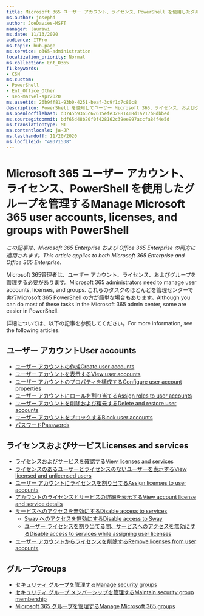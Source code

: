 ```yaml
---
title: Microsoft 365 ユーザー アカウント、ライセンス、PowerShell を使用したグループを管理する
ms.author: josephd
author: JoeDavies-MSFT
manager: laurawi
ms.date: 11/13/2020
audience: ITPro
ms.topic: hub-page
ms.service: o365-administration
localization_priority: Normal
ms.collection: Ent_O365
f1.keywords:
- CSH
ms.custom:
- PowerShell
- Ent_Office_Other
- seo-marvel-apr2020
ms.assetid: 26b9ff81-93b0-4251-beaf-3c9f1d7c80c8
description: PowerShell を使用してユーザー Microsoft 365、ライセンス、およびグループを管理する方法について説明します。
ms.openlocfilehash: d3745b9365c67615efe32881408d1a717b8dbbed
ms.sourcegitcommit: bdf65d48b20f0f428162c39ee997accfa84f4e5d
ms.translationtype: MT
ms.contentlocale: ja-JP
ms.lasthandoff: 11/20/2020
ms.locfileid: "49371538"
---
```

# <a name="manage-microsoft-365-user-accounts-licenses-and-groups-with-powershell"></a><span data-ttu-id="47c51-103">Microsoft 365 ユーザー アカウント、ライセンス、PowerShell を使用したグループを管理する</span><span class="sxs-lookup"><span data-stu-id="47c51-103">Manage Microsoft 365 user accounts, licenses, and groups with PowerShell</span></span>

<span data-ttu-id="47c51-104">*この記事は、Microsoft 365 Enterprise および Office 365 Enterprise の両方に適用されます。*</span><span class="sxs-lookup"><span data-stu-id="47c51-104">*This article applies to both Microsoft 365 Enterprise and Office 365 Enterprise.*</span></span>

<span data-ttu-id="47c51-105">Microsoft 365管理者は、ユーザー アカウント、ライセンス、およびグループを管理する必要があります。</span><span class="sxs-lookup"><span data-stu-id="47c51-105">Microsoft 365 administrators need to manage user accounts, licenses, and groups.</span></span> <span data-ttu-id="47c51-106">これらのタスクのほとんどを管理センターで実行Microsoft 365 PowerShell の方が簡単な場合もあります。</span><span class="sxs-lookup"><span data-stu-id="47c51-106">Although you can do most of these tasks in the Microsoft 365 admin center, some are easier in PowerShell.</span></span>

<span data-ttu-id="47c51-107">詳細については、以下の記事を参照してください。</span><span class="sxs-lookup"><span data-stu-id="47c51-107">For more information, see the following articles.</span></span>

## <a name="user-accounts"></a><span data-ttu-id="47c51-108">ユーザー アカウント</span><span class="sxs-lookup"><span data-stu-id="47c51-108">User accounts</span></span>

- [<span data-ttu-id="47c51-109">ユーザー アカウントの作成</span><span class="sxs-lookup"><span data-stu-id="47c51-109">Create user accounts</span></span>](create-user-accounts-with-microsoft-365-powershell.md)
- [<span data-ttu-id="47c51-110">ユーザー アカウントを表示する</span><span class="sxs-lookup"><span data-stu-id="47c51-110">View user accounts</span></span>](view-user-accounts-with-microsoft-365-powershell.md)
- [<span data-ttu-id="47c51-111">ユーザー アカウントのプロパティを構成する</span><span class="sxs-lookup"><span data-stu-id="47c51-111">Configure user account properties</span></span>](configure-user-account-properties-with-microsoft-365-powershell.md)
- [<span data-ttu-id="47c51-112">ユーザー アカウントにロールを割り当てる</span><span class="sxs-lookup"><span data-stu-id="47c51-112">Assign roles to user accounts</span></span>](assign-roles-to-user-accounts-with-microsoft-365-powershell.md)
- [<span data-ttu-id="47c51-113">ユーザー アカウントを削除および復元する</span><span class="sxs-lookup"><span data-stu-id="47c51-113">Delete and restore user accounts</span></span>](delete-and-restore-user-accounts-with-microsoft-365-powershell.md)
- [<span data-ttu-id="47c51-114">ユーザー アカウントをブロックする</span><span class="sxs-lookup"><span data-stu-id="47c51-114">Block user accounts</span></span>](block-user-accounts-with-microsoft-365-powershell.md)
- [<span data-ttu-id="47c51-115">パスワード</span><span class="sxs-lookup"><span data-stu-id="47c51-115">Passwords</span></span>](manage-passwords-with-microsoft-365-powershell.md)

## <a name="licenses-and-services"></a><span data-ttu-id="47c51-116">ライセンスおよびサービス</span><span class="sxs-lookup"><span data-stu-id="47c51-116">Licenses and services</span></span>
- [<span data-ttu-id="47c51-117">ライセンスおよびサービスを確認する</span><span class="sxs-lookup"><span data-stu-id="47c51-117">View licenses and services</span></span>](view-licenses-and-services-with-microsoft-365-powershell.md)
- [<span data-ttu-id="47c51-118">ライセンスのあるユーザーとライセンスのないユーザーを表示する</span><span class="sxs-lookup"><span data-stu-id="47c51-118">View licensed and unlicensed users</span></span>](view-licensed-and-unlicensed-users-with-microsoft-365-powershell.md)
- [<span data-ttu-id="47c51-119">ユーザー アカウントにライセンスを割り当てる</span><span class="sxs-lookup"><span data-stu-id="47c51-119">Assign licenses to user accounts</span></span>](assign-licenses-to-user-accounts-with-microsoft-365-powershell.md)
- [<span data-ttu-id="47c51-120">アカウントのライセンスとサービスの詳細を表示する</span><span class="sxs-lookup"><span data-stu-id="47c51-120">View account license and service details</span></span>](view-account-license-and-service-details-with-microsoft-365-powershell.md)
- [<span data-ttu-id="47c51-121">サービスへのアクセスを無効にする</span><span class="sxs-lookup"><span data-stu-id="47c51-121">Disable access to services</span></span>](disable-access-to-services-with-microsoft-365-powershell.md)
  - [<span data-ttu-id="47c51-122">Sway へのアクセスを無効にする</span><span class="sxs-lookup"><span data-stu-id="47c51-122">Disable access to Sway</span></span>](disable-access-to-sway-with-microsoft-365-powershell.md)
  - [<span data-ttu-id="47c51-123">ユーザー ライセンスを割り当てる間、サービスへのアクセスを無効にする</span><span class="sxs-lookup"><span data-stu-id="47c51-123">Disable access to services while assigning user licenses</span></span>](disable-access-to-services-while-assigning-user-licenses.md)
- [<span data-ttu-id="47c51-124">ユーザー アカウントからライセンスを削除する</span><span class="sxs-lookup"><span data-stu-id="47c51-124">Remove licenses from user accounts</span></span>](remove-licenses-from-user-accounts-with-microsoft-365-powershell.md)

## <a name="groups"></a><span data-ttu-id="47c51-125">グループ</span><span class="sxs-lookup"><span data-stu-id="47c51-125">Groups</span></span>
- [<span data-ttu-id="47c51-126">セキュリティ グループを管理する</span><span class="sxs-lookup"><span data-stu-id="47c51-126">Manage security groups</span></span>](manage-security-groups-with-microsoft-365-powershell.md)
- [<span data-ttu-id="47c51-127">セキュリティ グループ メンバーシップを管理する</span><span class="sxs-lookup"><span data-stu-id="47c51-127">Maintain security group membership</span></span>](maintain-group-membership-with-microsoft-365-powershell.md)
- [<span data-ttu-id="47c51-128">Microsoft 365 グループを管理する</span><span class="sxs-lookup"><span data-stu-id="47c51-128">Manage Microsoft 365 groups</span></span>](manage-microsoft-365-groups-with-powershell.md)
